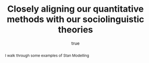 ---
layout: paper
title: "Closely aligning our quantitative methods with our sociolinguistic theories"
year: 2017
author: [ { name: "Josef Fruehwald", url: "https://jofrhwld.github.io" }]
abstract: "I walk through some examples of Stan Modelling"
presented: [{conf: "Innovative Methods in Socilinguistics II", url: "http://www.lel.ed.ac.uk/wsc/ims/"} ]
docs: [{format: "Handout [PDF]", url: "/papers/wsc_innovative_methods.pdf", local: true }]
categories: [talk]
display-category: "Paper"
comments: true
---